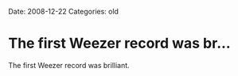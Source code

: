 Date: 2008-12-22
Categories: old

# The first Weezer record was br...

The first Weezer record was brilliant.
